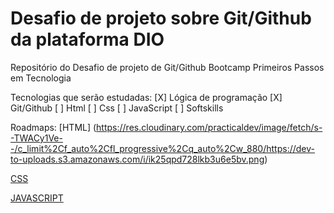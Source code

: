 # Desafio de projeto sobre Git/Github da plataforma DIO
Repositório do Desafio de projeto de Git/Github
Bootcamp Primeiros Passos em Tecnologia

Tecnologias que serão estudadas:
[X] Lógica de programação
[X] Git/Github
[ ] Html
[ ] Css
[ ] JavaScript
[ ] Softskills

Roadmaps:
[HTML] (https://res.cloudinary.com/practicaldev/image/fetch/s--TWACy1Ve--/c_limit%2Cf_auto%2Cfl_progressive%2Cq_auto%2Cw_880/https://dev-to-uploads.s3.amazonaws.com/i/ik25qpd728lkb3u6e5bv.png)

[CSS](https://res.cloudinary.com/practicaldev/image/fetch/s---RftBIub--/c_limit%2Cf_auto%2Cfl_progressive%2Cq_auto%2Cw_880/https://dev-to-uploads.s3.amazonaws.com/i/053izxmi0t6ywetireql.png)

[JAVASCRIPT](https://roadmap.sh/javascript) 

